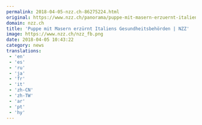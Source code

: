 ```yaml
---
permalink: 2018-04-05-nzz.ch-86275224.html
original: https://www.nzz.ch/panorama/puppe-mit-masern-erzuernt-italiens-gesundheitsbehoerden-ld.1374503
domain: nzz.ch
title: 'Puppe mit Masern erzürnt Italiens Gesundheitsbehörden | NZZ'
image: https://www.nzz.ch/nzz_fb.png
date: 2018-04-05 10:43:22
category: news
translations: 
 - 'en'
 - 'es'
 - 'ru'
 - 'ja'
 - 'fr'
 - 'it'
 - 'zh-CN'
 - 'zh-TW'
 - 'ar'
 - 'pt'
 - 'hy'
---
```


